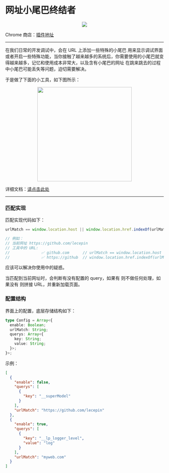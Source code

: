 # 网址小尾巴终结者

<p align="center">
  <img src="https://user-images.githubusercontent.com/11046969/148644184-7f80795e-296e-495a-ac69-2126393cdff4.png">
  <br />

Chrome 商店：<a href="https://chrome.google.com/webstore/detail/%E7%BD%91%E5%9D%80%E5%8F%82%E6%95%B0/maimchndejhjkbgkodinoggclbbbeenh">插件地址</a>

</p>

---

在我们日常的开发调试中，会在 URL 上添加一些特殊的小尾巴 用来显示调试界面或者开启一些特殊功能，当你接触了越来越多的系统后，你需要使用的小尾巴就变得越来越多，记忆和使用成本非常大，以及含有小尾巴的网址 在跳来跳去的过程中小尾巴可能丢失等问题，迫切需要解决。

于是做了下面的小工具，如下图所示：

<p align="center"><img src="https://user-images.githubusercontent.com/11046969/148644050-078a0fee-1629-4218-b95a-96904ba601e2.png" width="300" /></p>

详细文档：[请点击此处](https://blog.csdn.net/lecepin/article/details/112435516)

---

### 匹配实现

匹配实现代码如下：

```js
urlMatch == window.location.host || window.location.href.indexOf(urlMatch) == 0;

// 例如：
// 当前网址 https://github.com/lecepin
// 工具中的 URL:
//              ✅ github.com      // urlMatch == window.location.host
//              ✅ https://github  // window.location.href.indexOf(urlMatch) == 0
```

应该可以解决你使用中的疑惑。

当匹配到当前网址时，会判断有没有配置的 query，如果有 则不做任何处理，如果没有 则拼接 URL，并重新加载页面。

### 配置结构

界面上的配置，底层存储结构如下：

```ts
type Config = Array<{
  enable: Boolean;
  urlMatch: String;
  querys: Array<{
    key: String;
    value: String;
  }>;
}>;
```

示例：

```json
[
  {
    "enable": false,
    "querys": [
      {
        "key": "__superModel"
      }
    ],
    "urlMatch": "https://github.com/lecepin"
  },
  {
    "enable": true,
    "querys": [
      {
        "key": "__lp_logger_level",
        "value": "log"
      }
    ],
    "urlMatch": "myweb.com"
  }
]
```
